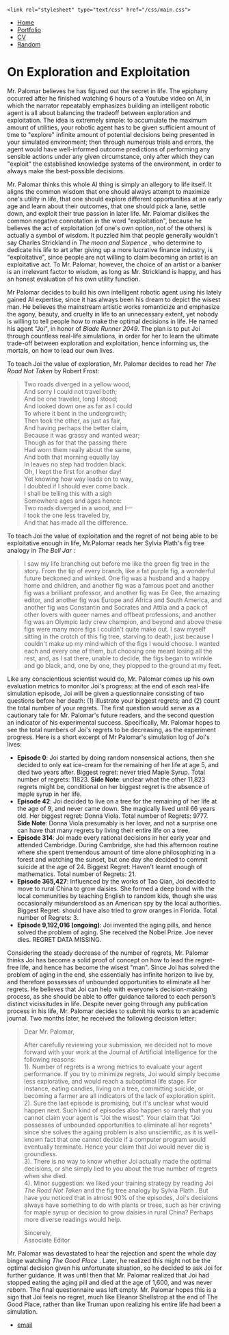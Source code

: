 <html>
<head>
    <title>On Exploration and Exploitation</title>

    <link rel="stylesheet" type="text/css" href="/css/main.css">

</head>


  <body>
    <nav>
<ul>
<li><a href="/">Home</a></li>
<li><a href="/portfolio">Portfolio</a></li>
<li><a href="/cv">CV</a></li>
<li><a href="/entropy">Random</a></li>
</ul>
    </nav>
<div class="container">
<h1> On Exploration and Exploitation</h1>


<div class="post">
<p> Mr. Palomar believes he has figured out the secret in life. The epiphany occurred after he finished watching 6 hours of a Youtube video on AI, in which
the narrator repeatably emphasizes building an intelligent robotic agent is all about balancing the tradeoff between exploration and exploitation. The idea 
is extremely simple: to accumulate the maximum amount of utilities, your robotic agent has to be given sufficient amount of time to "explore" infinite amount of potential
decisions being presented in your simulated environment; then through numerous trials and errors, the agent would have well-informed outcome predictions of performing any
sensible actions under any given circumstance, only after which they can "exploit" the established knowledge systems of the environment, in order to always make the best-possible decisions.
</p>

<p>
Mr. Palomar thinks this whole AI thing is simply an allegory to life itself. It aligns the common wisdom that one should always attempt to maximize one's utility in life,
that one should explore different opportunities at an early age and learn about their outcomes, that one should pick a lane, settle down, and exploit their true passion in later life. Mr. Palomar dislikes
the common negative connotation in the word "exploitation", because he believes the act of exploitation (of one's own option, not of the others) is actually a symbol of wisdom. It puzzled him that
people generally wouldn't say Charles Strickland in <em>The moon and Sixpence</em> , who determine to dedicate his life to art after giving up a more lucrative
finance industry, is "exploitative", since people are not willing to claim becoming an artist is an exploitative act. To Mr. Palomar, however, the choice of an artist or a banker is an irrelevant
factor to wisdom, as long as Mr. Strickland is happy, and has an honest evaluation of his own utility function.
</p>

<p> Mr Palomar decides to build his own intelligent robotic agent using his lately gained AI expertise, since it has always been
his dream to depict the wisest man. He believes the mainstream artistic works romanticize and emphasize the agony, beauty, and cruelty in life to an unnecessary extent,
yet nobody is willing to tell people how to make the optimal decisions in life. He named his agent "Joi", in honor of <em>Blade Runner 2049</em>. The plan is to put Joi through countless 
real-life simulations, in order for her to learn the ultimate trade-off between exploration and exploitation, hence informing us,
the mortals, on how to lead our own lives. 

To teach Joi the value of exploration, Mr. Palomar decides to read her <em> The Road Not Taken </em> by Robert Frost:

> Two roads diverged in a yellow wood, \
> And sorry I could not travel both; \
> And be one traveler, long I stood;\
> And looked down one as far as I could \
To where it bent in the undergrowth;\
Then took the other, as just as fair,\
And having perhaps the better claim,\
Because it was grassy and wanted wear;\
Though as for that the passing there \
Had worn them really about the same,\
And both that morning equally lay \
In leaves no step had trodden black. \
Oh, I kept the first for another day! \
Yet knowing how way leads on to way, \
I doubted if I should ever come back. \
I shall be telling this with a sigh \
Somewhere ages and ages hence: \
Two roads diverged in a wood, and I— \
I took the one less traveled by, \
And that has made all the difference.

To teach Joi the value of exploitation and the regret of not being able to be exploitative enough in life, Mr.Palomar reads her Sylvia Plath's fig
tree analogy in <em> The Bell Jar </em>:
> I saw my life branching out before me like the green fig tree in the story. From the tip of every branch, like a fat purple fig, a wonderful future beckoned and winked. One fig was a husband and a happy home and children, and another fig was a famous poet and another fig was a brilliant professor, and another fig was Ee Gee, the amazing editor, and another fig was Europe and Africa and South America, and another fig was Constantin and Socrates and Attila and a pack of other lovers with queer names and offbeat professions, and another fig was an Olympic lady crew champion, and beyond and above these figs were many more figs I couldn't quite make out. I saw myself sitting in the crotch of this fig tree, starving to death, just because I couldn't make up my mind which of the figs I would choose. I wanted each and every one of them, but choosing one meant losing all the rest, and, as I sat there, unable to decide, the figs began to wrinkle and go black, and, one by one, they plopped to the ground at my feet.
</p>

Like any conscientious scientist would do, Mr. Palomar comes up his own evaluation metrics to monitor Joi's progress: at the end of each real-life simulation episode, Joi
will be given a questionnaire consisting of two questions before her death: (1) illustrate your biggest regrets; and (2) count the total number of your regrets. The first question would serve
as a cautionary tale for Mr. Palomar's future readers, and the second question an indicator of his experimental success. Specifically, Mr. Palomar hopes to see the total numbers of Joi's regrets to be decreasing, 
as the experiment progress. Here is a short excerpt of Mr Palomar's simulation log of Joi's lives:
- **Episode 0**: Joi started by doing random nonsensical actions, then she decided to only eat ice-cream for the remaining of her life at age 5, and died two years after. Biggest regret: never tried Maple Syrup. Total number of regrets: 11823. **Side Note**: unclear what the other 11,823 regrets might be, conditional on her biggest regret is the absence of maple syrup in her life.
- **Episode 42**: Joi decided to live on a tree for the remaining of her life at the age of 9, and never came down. She magically lived until 66 years old. Her biggest regret: Donna Viola. Total number of Regrets: 9777. **Side Note**: Donna Viola presumably is her lover, and not a surprise one can have that many regrets by living their entire life on a tree.
- **Episode 314**: Joi made every rational decisions in her early year and attended Cambridge. During Cambridge, she had this afternoon routine where she spent tremendous amount of time alone philosophizing in a forest and watching the sunset, but one day she decided to commit suicide at the age of 24. Biggest Regret: Haven't learnt enough of mathematics. Total number of Regrets: 21.
- **Episode 365,427**: Influenced by the works of Tao Qian, Joi decided to move to rural China to grow daisies. She formed a deep bond with the local communities by teaching English to random kids, though she was occasionally misunderstood as an American spy by the local authorities. Biggest Regret: should have also tried to grow oranges in Florida. Total number of Regrets: 3.  
- **Episode 9,192,016 (ongoing)**: Joi invented the aging pills, and hence solved the problem of aging. She received the Nobel Prize. Joe never dies. REGRET DATA MISSING. 
</div>

<p>
Considering the steady decrease of the number of regrets, Mr. Palomar thinks Joi has become a solid proof of concept on how to lead the regret-free life, and hence has become the wisest "man". Since Joi has solved the problem of aging in the end, she essentially has infinite horizon to live by, and therefore possesses of unbounded opportunities to eliminate all her regrets.
He believes that Joi can help with everyone's decision-making process, as she should be able to offer guidance tailored to each person’s distinct vicissitudes in life. Despite never going through any publication process in his life,
Mr. Palomar decides to submit his works to an academic journal. Two months later, he received the following decision letter:

> Dear Mr. Palomar,
> 
> After carefully reviewing your submission, we decided not to move forward with your work at the Journal of Artificial Intelligence for the following reasons: \
>   1). Number of regrets is a wrong metrics to evaluate your agent performance. If you try to minimize regrets, Joi would simply become less explorative, and would reach a suboptimal life stage. For instance, eating candies, living on a tree, committing suicide, or becoming a farmer are all indicators of the lack of exploration spirit. \
>   2). Sure the last episode is promising, but it's unclear what would happen next. Such kind of episodes also happen so rarely that you cannot claim your agent is "Joi the wisest". Your claim that "Joi possesses of unbounded opportunities to eliminate all her regrets" since she solves the againg problem is also unscientific, as it is well-known fact that one cannot decide if a computer program would eventually terminate. Hence your claim that Joi would never die is groundless.\
>   3). There is no way to know whether Joi actually made the optimal decisions, or she simply lied to you about the true number of regrets when she died. \
>   4). Minor suggestion: we liked your training strategy by reading Joi <em> The Road Not Taken </em> and the fig tree analogy by Sylvia Plath . But have you noticed that in almost 90% of the episodes, Joi's decisions always have something to do with plants or trees, such as her craving for maple syrup or decision to grow daisies in rural China? Perhaps more diverse readings would help. 
> 
> Sincerely,\
> Associate Editor
> 
</p>


<p>
Mr. Palomar was devastated to hear the rejection and spent the whole day binge watching<em> The Good Place </em>. Later, he realized this might not be the optimal decision given his unfortunate situation, so he decided to
ask Joi for further guidance. It was until then that Mr. Palomar realized that Joi had stopped eating the aging pill and died at the age of 1,600, and was never reborn. The final questionnaire was left empty. Mr. Palomar hopes this is a sign that Joi feels no regret, much like Eleanor Shellstrop at the end of The Good Place, rather than like Truman upon realizing his entire life had been a simulation.
</p>


</div>

  <footer>
   <ul>
   <li><a href="jiguangl@uchicago.edu">email</a></li>
   </ul>
  </footer>
  </body>

</html>
